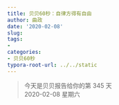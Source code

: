 ```yaml
---
title: 贝贝60秒：自律方得有自由
author: 曲政
date: '2020-02-08'
slug: 
tags:
- 
categories:
- 贝贝60秒
typora-root-url: ../../static
---
```

> 今天是贝贝报告给你的第 345 天   
> 2020-02-08 星期六 


